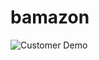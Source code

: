 # bamazon
![Customer Demo](https://user-images.githubusercontent.com/30298841/41516495-06e7fad2-726a-11e8-80d3-3e26ed825569.gif)